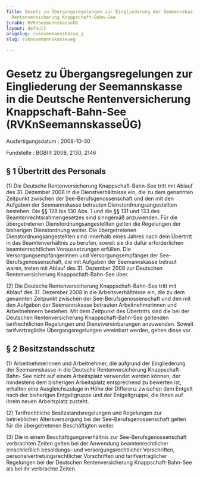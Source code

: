 ```yaml
---
Title: Gesetz zu Übergangsregelungen zur Eingliederung der Seemannskasse in die Deutsche
  Rentenversicherung Knappschaft-Bahn-See
jurabk: RVKnSeemannskasseÜG
layout: default
origslug: rvknseemannskasse_g
slug: rvknseemannskasseueg

---
```


# Gesetz zu Übergangsregelungen zur Eingliederung der Seemannskasse in die Deutsche Rentenversicherung Knappschaft-Bahn-See (RVKnSeemannskasseÜG)

Ausfertigungsdatum
:   2008-10-30

Fundstelle
:   BGBl I: 2008, 2130, 2146


## § 1 Übertritt des Personals

(1) Die Deutsche Rentenversicherung Knappschaft-Bahn-See tritt mit
Ablauf des 31. Dezember 2008 in die Dienstverhältnisse ein, die zu dem
genannten Zeitpunkt zwischen der See-Berufsgenossenschaft und den mit
den Aufgaben der Seemannskasse betrauten Dienstordnungsangestellten
bestehen. Die §§ 128 bis 130 Abs. 1 und die §§ 131 und 133 des
Beamtenrechtsrahmengesetzes sind sinngemäß anzuwenden. Für die
übergetretenen Dienstordnungsangestellten gelten die Regelungen der
bisherigen Dienstordnung weiter. Die übergetretenen
Dienstordnungsangestellten sind innerhalb eines Jahres nach dem
Übertritt in das Beamtenverhältnis zu berufen, soweit sie die dafür
erforderlichen beamtenrechtlichen Voraussetzungen erfüllen. Die
Versorgungsempfängerinnen und Versorgungsempfänger der See-
Berufsgenossenschaft, die mit Aufgaben der Seemannskasse betraut
waren, treten mit Ablauf des 31. Dezember 2008 zur Deutschen
Rentenversicherung Knappschaft-Bahn-See über.

(2) Die Deutsche Rentenversicherung Knappschaft-Bahn-See tritt mit
Ablauf des 31. Dezember 2008 in die Arbeitsverhältnisse ein, die zu
dem genannten Zeitpunkt zwischen der See-Berufsgenossenschaft und den
mit den Aufgaben der Seemannskasse betrauten Arbeitnehmerinnen und
Arbeitnehmern bestehen. Mit dem Zeitpunkt des Übertritts sind die bei
der Deutschen Rentenversicherung Knappschaft-Bahn-See geltenden
tarifrechtlichen Regelungen und Dienstvereinbarungen anzuwenden.
Soweit tarifvertragliche Übergangsregelungen vereinbart werden, gehen
diese vor.


## § 2 Besitzstandsschutz

(1) Arbeitnehmerinnen und Arbeitnehmer, die aufgrund der Eingliederung
der Seemannskasse in die Deutsche Rentenversicherung Knappschaft-Bahn-
See nicht auf einem Arbeitsplatz verwendet werden können, der
mindestens dem bisherigen Arbeitsplatz entsprechend zu bewerten ist,
erhalten eine Ausgleichszulage in Höhe der Differenz zwischen dem
Entgelt nach der bisherigen Entgeltgruppe und der Entgeltgruppe, die
ihnen auf ihrem neuen Arbeitsplatz zusteht.

(2) Tarifrechtliche Besitzstandsregelungen und Regelungen zur
betrieblichen Altersversorgung bei der See-Berufsgenossenschaft gelten
für die übergetretenen Beschäftigten weiter.

(3) Die in einem Beschäftigungsverhältnis zur See-Berufsgenossenschaft
verbrachten Zeiten gelten bei der Anwendung beamtenrechtlicher
einschließlich besoldungs- und versorgungsrechtlicher Vorschriften,
personalvertretungsrechtlicher Vorschriften und tarifvertraglicher
Regelungen bei der Deutschen Rentenversicherung Knappschaft-Bahn-See
als bei ihr verbrachte Zeiten.

